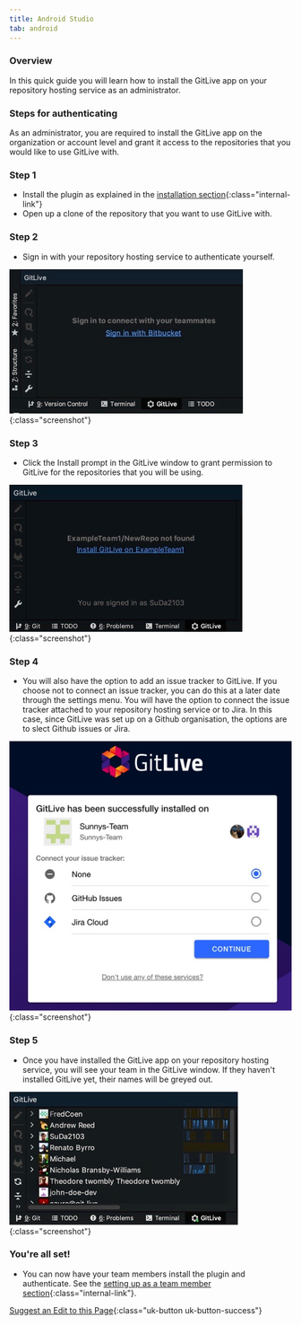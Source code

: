```yaml
---
title: Android Studio
tab: android
---
```


### Overview

In this quick guide you will learn how to install the GitLive app on your repository hosting service as an administrator.

### Steps for authenticating

As an administrator, you are required to install the GitLive app on the organization or account level and grant it access to the repositories that you would like to use GitLive with.

### Step 1

* Install the plugin as explained in the [installation section](/){:class="internal-link"}
* Open up a clone of the repository that you want to use GitLive with.

### Step 2

* Sign in with your repository hosting service to authenticate yourself.

![Authenticate with repository hosting service](/uploads/android-studio-sign-in-bitbucket.jpeg "Sign in"){:class="screenshot"}

### Step 3

* Click the Install prompt in the GitLive window to grant permission to GitLive for the repositories that you will be using.

![Confirm installation](/uploads/android-studio-install-prompt.jpeg  "Confirm installation"){:class="screenshot"}

### Step 4

* You will also have the option to add an issue tracker to GitLive. If you choose not to connect an issue tracker, you can do this at a later date through the settings menu. You will have the option to connect the issue tracker attached to your repository hosting service or to Jira. In this case, since GitLive was set up on a Github organisation, the options are to slect Github issues or Jira.

![Choose Issue Tracker](/uploads/choose-issue-tracker.jpg  "Choose Issue Tracker"){:class="screenshot"}

### Step 5

* Once you have installed the GitLive app on your repository hosting service, you will see your team in the GitLive window. If they haven't installed GitLive yet, their names will be greyed out.

![Confirm installation](/uploads/android-studio-installed.jpeg  "Confirm installation"){:class="screenshot"}

### You're all set!

* You can now have your team members install the plugin and authenticate. See the [setting up as a team member section](/docs/teammember){:class="internal-link"}.


[Suggest an Edit to this Page](https://github.com/GitLiveApp/GitLive/edit/master/_sections/admin-android-studio.md){:class="uk-button uk-button-success"}
